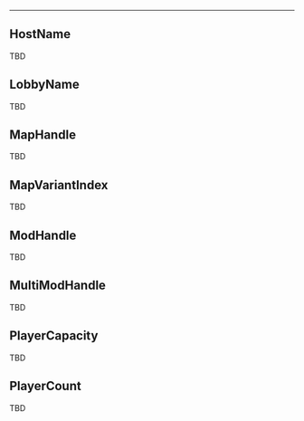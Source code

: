 ___

## HostName

TBD

## LobbyName

TBD

## MapHandle

TBD

## MapVariantIndex

TBD

## ModHandle

TBD

## MultiModHandle

TBD

## PlayerCapacity

TBD

## PlayerCount

TBD